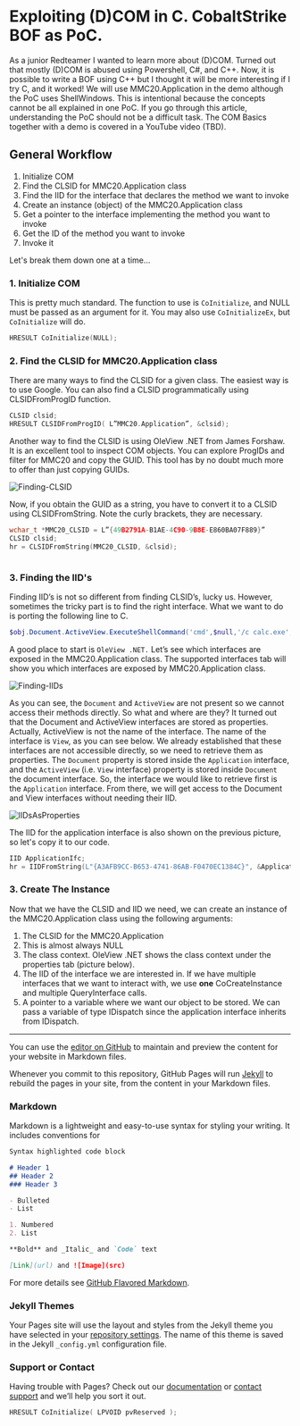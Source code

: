 # Exploiting (D)COM in C. CobaltStrike BOF as PoC.
As a junior Redteamer I wanted to learn more about (D)COM. Turned out that mostly (D)COM is abused using Powershell, C#, and C++. Now, it is possible to write a BOF using C++ but I thought it will be more interesting if I try C, and it worked! We will use MMC20.Application in the demo although the PoC uses ShellWindows. This is intentional because the concepts cannot be all explained in one PoC. If you go through this article, understanding the PoC should not be a difficult task.
The COM Basics together with a demo is covered in a YouTube video (TBD). 



## General Workflow
1.  Initialize COM
2.  Find the CLSID for MMC20.Application class
3.  Find the IID for the interface that declares the method we want to invoke
4.  Create an instance (object) of the MMC20.Application class
5.  Get a pointer to the interface implementing the method you want to invoke
6.  Get the ID of the method you want to invoke
7.  Invoke it

Let's break them down one at a time...

### 1.  Initialize COM
This is pretty much standard. The function to use is `CoInitialize`, and NULL must be passed as an argument for it. You may also use `CoInitializeEx`, but `CoInitialize` will do.
```C
HRESULT CoInitialize(NULL);
```

### 2.  Find the CLSID for MMC20.Application class
There are many ways to find the CLSID for a given class. The easiest way is to use Google. You can also find a CLSID programmatically using CLSIDFromProgID function.
```C
CLSID clsid;
HRESULT CLSIDFromProgID( L”MMC20.Application”, &clsid);
```
Another way to find the CLSID is using OleView .NET from James Forshaw. It is an excellent tool to inspect COM objects. You can explore ProgIDs and filter for MMC20 and copy the GUID. This tool has by no doubt much more to offer than just copying GUIDs.

![Finding-CLSID](https://github.com/Yaxser/CobaltStrike-BOF/blob/gh-pages/images/MMC20CLSID.png)

Now, if you obtain the GUID as a string, you have to convert it to a CLSID using CLSIDFromString. Note the curly brackets, they are necessary.

```C
wchar_t *MMC20_CLSID = L”{49B2791A-B1AE-4C90-9B8E-E860BA07F889}”
CLSID clsid;
hr = CLSIDFromString(MMC20_CLSID, &clsid);
```


```C

```

### 3.  Finding the IID's
Finding IID’s is not so different from finding CLSID’s, lucky us. However, sometimes the tricky part is to find the right interface. What we want to do is porting the following line to C.
```powershell
$obj.Document.ActiveView.ExecuteShellCommand('cmd',$null,'/c calc.exe','7')
```
A good place to start is `OleView .NET.` Let’s see which interfaces are exposed in the MMC20.Application class. The supported interfaces tab will show you which interfaces are exposed by MMC20.Application class. 

![Finding-IIDs](https://github.com/Yaxser/CobaltStrike-BOF/blob/gh-pages/images/supported_ifc.png)

As you can see, the `Document` and `ActiveView` are not present so we cannot access their methods directly. So what and where are they? It turned out that the Document and ActiveView interfaces are stored as properties. Actually, ActiveView is not the name of the interface. The name of the interface is `View`, as you can see below. We already established that these interfaces are not accessible directly, so we need to retrieve them as properties. The `Document` property is stored inside the `Application` interface, and the `ActiveView` (i.e. `View` interface) property is stored inside `Document` the document interface. So, the interface we would like to retrieve first is the `Application` interface. From there, we will get access to the Document and View interfaces without needing their IID. 

![IIDsAsProperties](https://github.com/Yaxser/CobaltStrike-BOF/blob/gh-pages/images/Application_ifc.png)


The IID for the application interface is also shown on the previous picture, so let's copy it to our code.

```C
IID ApplicationIfc;
hr = IIDFromString(L"{A3AFB9CC-B653-4741-86AB-F0470EC1384C}", &ApplicationIfc);
```

### 3.  Create The Instance
Now that we have the CLSID and IID we need, we can create an instance of the MMC20.Application class using the following arguments:
1.	The CLSID for the MMC20.Application
2.	This is almost always NULL
3.	The class context. OleView .NET shows the class context under the properties tab (picture below).
4.	The IID of the interface we are interested in. If we have multiple interfaces that we want to interact with, we use **one** CoCreateInstance and multiple QueryInterface calls.
5.	A pointer to a variable where we want our object to be stored. We can pass a variable of type IDispatch since the application interface inherits from IDispatch.



---

You can use the [editor on GitHub](https://github.com/Yaxser/CobaltStrike-BOF/edit/gh-pages/index.md) to maintain and preview the content for your website in Markdown files.

Whenever you commit to this repository, GitHub Pages will run [Jekyll](https://jekyllrb.com/) to rebuild the pages in your site, from the content in your Markdown files.

### Markdown

Markdown is a lightweight and easy-to-use syntax for styling your writing. It includes conventions for

```markdown
Syntax highlighted code block

# Header 1
## Header 2
### Header 3

- Bulleted
- List

1. Numbered
2. List

**Bold** and _Italic_ and `Code` text

[Link](url) and ![Image](src)
```

For more details see [GitHub Flavored Markdown](https://guides.github.com/features/mastering-markdown/).

### Jekyll Themes

Your Pages site will use the layout and styles from the Jekyll theme you have selected in your [repository settings](https://github.com/Yaxser/CobaltStrike-BOF/settings). The name of this theme is saved in the Jekyll `_config.yml` configuration file.

### Support or Contact

Having trouble with Pages? Check out our [documentation](https://docs.github.com/categories/github-pages-basics/) or [contact support](https://github.com/contact) and we’ll help you sort it out.



```C
HRESULT CoInitialize( LPVOID pvReserved );
```
